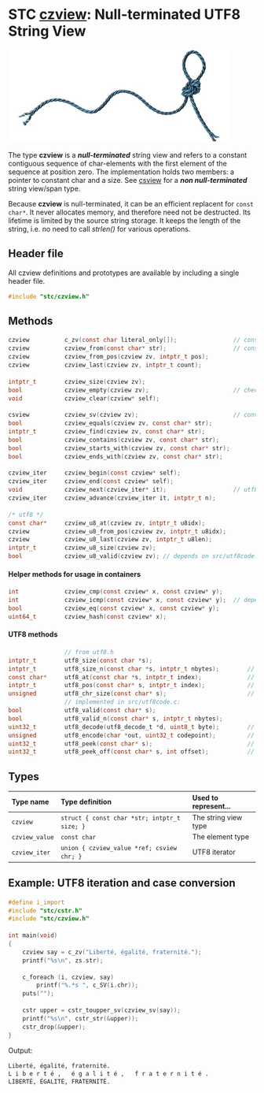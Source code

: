 # STC [czview](../include/stc/czview.h): Null-terminated UTF8 String View
![String](pics/string.jpg)

The type **czview** is a ***null-terminated*** string view and refers to a constant contiguous sequence of
char-elements with the first element of the sequence at position zero. The implementation holds two
members: a pointer to constant char and a size. See [csview](csview_api.md) for a ***non null-terminated***
string view/span type.

Because **czview** is null-terminated, it can be an efficient replacent for `const char*`. It never
allocates memory, and therefore need not be destructed. Its lifetime is limited by the source string
storage. It keeps the length of the string, i.e. no need to call *strlen()* for various operations.

## Header file

All czview definitions and prototypes are available by including a single header file.

```c
#include "stc/czview.h"
```
## Methods

```c
czview          c_zv(const char literal_only[]);                // construct from literal, no strlen()
czview          czview_from(const char* str);                   // construct from const char*
czview          czview_from_pos(czview zv, intptr_t pos);
czview          czview_last(czview zv, intptr_t count);

intptr_t        czview_size(czview zv);
bool            czview_empty(czview zv);                        // check if size == 0
void            czview_clear(czview* self);

csview          czview_sv(czview zv);                           // convert to csview type
bool            czview_equals(czview zv, const char* str);
intptr_t        czview_find(czview zv, const char* str);
bool            czview_contains(czview zv, const char* str);
bool            czview_starts_with(czview zv, const char* str);
bool            czview_ends_with(czview zv, const char* str);

czview_iter     czview_begin(const czview* self);
czview_iter     czview_end(const czview* self);
void            czview_next(czview_iter* it);                   // utf8 codepoint step, not byte!
czview_iter     czview_advance(czview_iter it, intptr_t n);

/* utf8 */
const char*     czview_u8_at(czview zv, intptr_t u8idx);
czview          czview_u8_from_pos(czview zv, intptr_t u8idx);
czview          czview_u8_last(czview zv, intptr_t u8len);
intptr_t        czview_u8_size(czview zv);
bool            czview_u8_valid(czview zv); // depends on src/utf8code.c
```

#### Helper methods for usage in containers
```c
int             czview_cmp(const czview* x, const czview* y);
int             czview_icmp(const czview* x, const czview* y);  // depends on src/utf8code.c:
bool            czview_eq(const czview* x, const czview* y);
uint64_t        czview_hash(const czview* x);
```

#### UTF8 methods
```c
                // from utf8.h
intptr_t        utf8_size(const char *s);
intptr_t        utf8_size_n(const char *s, intptr_t nbytes);        // number of UTF8 codepoints within n bytes
const char*     utf8_at(const char *s, intptr_t index);             // from UTF8 index to char* position
intptr_t        utf8_pos(const char* s, intptr_t index);            // from UTF8 index to byte index position
unsigned        utf8_chr_size(const char* s);                       // UTF8 character size: 1-4
                // implemented in src/utf8code.c:
bool            utf8_valid(const char* s);
bool            utf8_valid_n(const char* s, intptr_t nbytes);
uint32_t        utf8_decode(utf8_decode_t *d, uint8_t byte);        // decode next byte to utf8, return state.
unsigned        utf8_encode(char *out, uint32_t codepoint);         // encode unicode cp into out buffer
uint32_t        utf8_peek(const char* s);                           // codepoint value of character at s
uint32_t        utf8_peek_off(const char* s, int offset);           // codepoint value at utf8 pos (may be negative)
```

## Types

| Type name      | Type definition                              | Used to represent...     |
|:---------------|:---------------------------------------------|:-------------------------|
| `czview`       | `struct { const char *str; intptr_t size; }` | The string view type   |
| `czview_value` | `const char`                                 | The element type         |
| `czview_iter`  | `union { czview_value *ref; csview chr; }`   | UTF8 iterator           |

## Example: UTF8 iteration and case conversion
```c
#define i_import
#include "stc/cstr.h"
#include "stc/czview.h"

int main(void)
{
    czview say = c_zv("Liberté, égalité, fraternité.");
    printf("%s\n", zs.str);

    c_foreach (i, czview, say)
        printf("%.*s ", c_SV(i.chr));
    puts("");

    cstr upper = cstr_toupper_sv(czview_sv(say));
    printf("%s\n", cstr_str(&upper));
    cstr_drop(&upper);
}
```
Output:
```
Liberté, égalité, fraternité.
L i b e r t é ,   é g a l i t é ,   f r a t e r n i t é .
LIBERTÉ, ÉGALITÉ, FRATERNITÉ.
```
